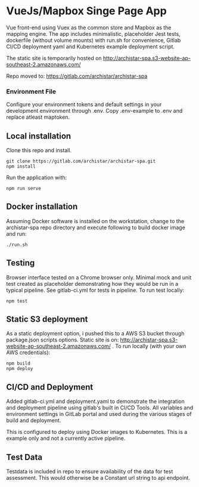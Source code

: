 # VueJs/Mapbox Singe Page App
Vue front-end using Vuex as the common store and Mapbox as the mapping engine. The app includes minimalistic, placeholder Jest tests, dockerfile (without volume mounts) with run.sh for convenience, Gitlab CI/CD deployment yaml and Kubernetes example deployment script.

The static site is temporarily hosted on http://archistar-spa.s3-website-ap-southeast-2.amazonaws.com/

Repo moved to: https://gitlab.com/archistar/archistar-spa

### Environment File
Configure your environment tokens and default settings in your development environment through .env. Copy .env-example to .env and replace atleast maptoken.

## Local installation
Clone this repo and install.
```
git clone https://gitlab.com/archistar/archistar-spa.git
npm install
```

Run the application with:
```
npm run serve
```

## Docker installation
Assuming Docker software is installed on the workstation, change to the archistar-spa repo directory and execute following to build docker image and run:
```
./run.sh
```

## Testing
Browser interface tested on a Chrome browser only. Minimal mock and unit test created as placeholder demonstrating how they would be run in a typical pipeline. See gitlab-ci.yml for tests in pipeline. To run test locally:
```
npm test
```

## Static S3 deployment
As a static deployment option, i pushed this to a AWS S3 bucket through package.json scripts options. Static site is on: http://archistar-spa.s3-website-ap-southeast-2.amazonaws.com/ . To run locally (with your own AWS credentials):
```
npm build
npm deploy
```

## CI/CD and Deployment
Added gitlab-ci.yml and deployment.yaml to demonstrate the integration and deployment pipeline using gitlab's built in CI/CD Tools. All variables and environment settings in GitLab portal and used during the various stages of build and deployment.

This is configured to deploy using Docker images to Kubernetes. This is a example only and not a currently active pipeline.

## Test Data
Testdata is included in repo to ensure availability of the data for test assessment. This would otherwise be a Constant url string to api endpoint.
